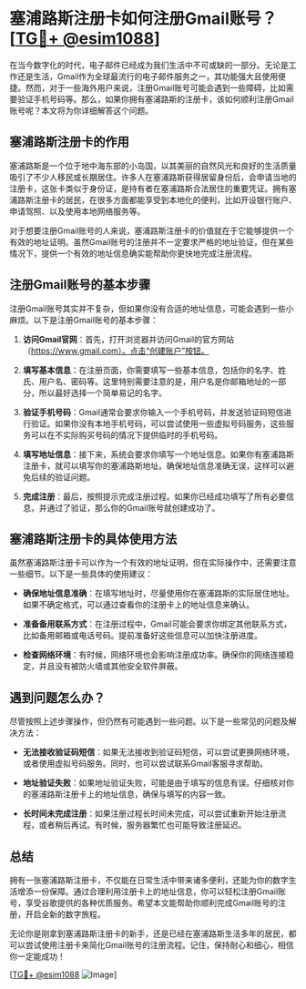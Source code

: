 # 塞浦路斯注册卡如何注册Gmail账号？[[TG💪+ @esim1088](https://t.me/s/esim1088)]

在当今数字化的时代，电子邮件已经成为我们生活中不可或缺的一部分。无论是工作还是生活，Gmail作为全球最流行的电子邮件服务之一，其功能强大且使用便捷。然而，对于一些海外用户来说，注册Gmail账号可能会遇到一些障碍，比如需要验证手机号码等。那么，如果你拥有塞浦路斯的注册卡，该如何顺利注册Gmail账号呢？本文将为你详细解答这个问题。

## 塞浦路斯注册卡的作用

塞浦路斯是一个位于地中海东部的小岛国，以其美丽的自然风光和良好的生活质量吸引了不少人移民或长期居住。许多人在塞浦路斯获得居留身份后，会申请当地的注册卡，这张卡类似于身份证，是持有者在塞浦路斯合法居住的重要凭证。拥有塞浦路斯注册卡的居民，在很多方面都能享受到本地化的便利，比如开设银行账户、申请驾照、以及使用本地网络服务等。

对于想要注册Gmail账号的人来说，塞浦路斯注册卡的价值就在于它能够提供一个有效的地址证明。虽然Gmail账号的注册并不一定要求严格的地址验证，但在某些情况下，提供一个有效的地址信息确实能帮助你更快地完成注册流程。

## 注册Gmail账号的基本步骤

注册Gmail账号其实并不复杂，但如果你没有合适的地址信息，可能会遇到一些小麻烦。以下是注册Gmail账号的基本步骤：

1. **访问Gmail官网**：首先，打开浏览器并访问Gmail的官方网站（https://www.gmail.com）。点击“创建账户”按钮。

2. **填写基本信息**：在注册页面，你需要填写一些基本信息，包括你的名字、姓氏、用户名、密码等。这里特别需要注意的是，用户名是你邮箱地址的一部分，所以最好选择一个简单易记的名字。

3. **验证手机号码**：Gmail通常会要求你输入一个手机号码，并发送验证码短信进行验证。如果你没有本地手机号码，可以尝试使用一些虚拟号码服务，这些服务可以在不实际购买号码的情况下提供临时的手机号码。

4. **填写地址信息**：接下来，系统会要求你填写一个地址信息。如果你有塞浦路斯注册卡，就可以填写你的塞浦路斯地址。确保地址信息准确无误，这样可以避免后续的验证问题。

5. **完成注册**：最后，按照提示完成注册过程。如果你已经成功填写了所有必要信息，并通过了验证，那么你的Gmail账号就创建成功了。

## 塞浦路斯注册卡的具体使用方法

虽然塞浦路斯注册卡可以作为一个有效的地址证明，但在实际操作中，还需要注意一些细节。以下是一些具体的使用建议：

- **确保地址信息准确**：在填写地址时，尽量使用你在塞浦路斯的实际居住地址。如果不确定格式，可以通过查看你的注册卡上的地址信息来确认。

- **准备备用联系方式**：在注册过程中，Gmail可能会要求你绑定其他联系方式，比如备用邮箱或电话号码。提前准备好这些信息可以加快注册进度。

- **检查网络环境**：有时候，网络环境也会影响注册成功率。确保你的网络连接稳定，并且没有被防火墙或其他安全软件屏蔽。

## 遇到问题怎么办？

尽管按照上述步骤操作，但仍然有可能遇到一些问题。以下是一些常见的问题及解决方法：

- **无法接收验证码短信**：如果无法接收到验证码短信，可以尝试更换网络环境，或者使用虚拟号码服务。同时，也可以尝试联系Gmail客服寻求帮助。

- **地址验证失败**：如果地址验证失败，可能是由于填写的信息有误。仔细核对你的塞浦路斯注册卡上的地址信息，确保与填写的内容一致。

- **长时间未完成注册**：如果注册过程长时间未完成，可以尝试重新开始注册流程，或者稍后再试。有时候，服务器繁忙也可能导致注册延迟。

## 总结

拥有一张塞浦路斯注册卡，不仅能在日常生活中带来诸多便利，还能为你的数字生活增添一份保障。通过合理利用注册卡上的地址信息，你可以轻松注册Gmail账号，享受谷歌提供的各种优质服务。希望本文能帮助你顺利完成Gmail账号的注册，开启全新的数字旅程。

无论你是刚拿到塞浦路斯注册卡的新手，还是已经在塞浦路斯生活多年的居民，都可以尝试使用注册卡来简化Gmail账号的注册流程。记住，保持耐心和细心，相信你一定能成功！

[[TG💪+ @esim1088](https://t.me/s/esim1088) ![Image](https://i.postimg.cc/4NQfJmqS/Snipaste-2025-05-13-00-14-12.png)]